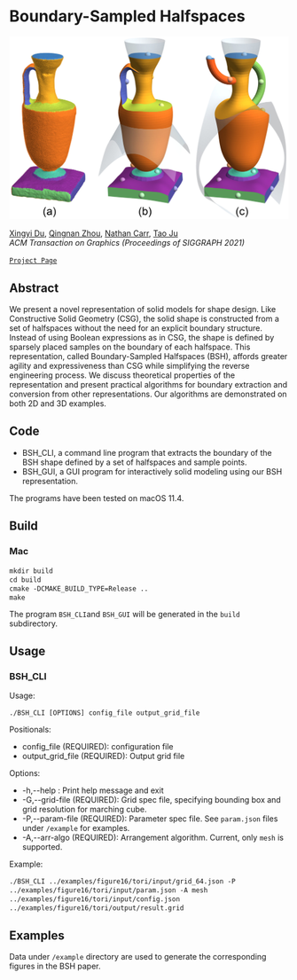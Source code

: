 # Boundary-Sampled Halfspaces

![](figure/featured.jpeg)

[Xingyi Du](https://duxingyi-charles.github.io/), [Qingnan Zhou](https://research.adobe.com/person/qingnan-zhou/),  [Nathan Carr](https://research.adobe.com/person/nathan-carr/), [Tao Ju](https://www.cse.wustl.edu/~taoju/)
<br/>*ACM Transaction on Graphics (Proceedings of SIGGRAPH 2021)*<br/>

[`Project Page`](https://duxingyi-charles.github.io/publication/boundary-sampled-halfspaces/)

## Abstract

We present a novel representation of solid models for shape design. Like Constructive Solid Geometry (CSG), the solid shape is constructed from a set of halfspaces without the need for an explicit boundary structure. Instead of using Boolean expressions as in CSG, the shape is defined by sparsely placed samples on the boundary of each halfspace. This representation, called Boundary-Sampled Halfspaces (BSH), affords greater agility and expressiveness than CSG while simplifying the reverse engineering process. We discuss theoretical properties of the representation and present practical algorithms for boundary extraction and conversion from other representations. Our algorithms are demonstrated on both 2D and 3D examples.

## Code

- BSH_CLI, a command line program that extracts the boundary of the BSH shape defined by a set of halfspaces and sample points. 
- BSH_GUI, a GUI program for interactively solid modeling using our BSH representation.

The programs have been tested on macOS 11.4.

## Build

### Mac

    mkdir build
    cd build
    cmake -DCMAKE_BUILD_TYPE=Release ..
    make

The program `BSH_CLI`and `BSH_GUI` will be generated in the `build` subdirectory.

## Usage

### BSH_CLI

Usage: 

    ./BSH_CLI [OPTIONS] config_file output_grid_file

Positionals:
- config_file (REQUIRED): configuration file
- output_grid_file (REQUIRED): Output grid file

Options:
- -h,--help : Print help message and exit
- -G,--grid-file (REQUIRED): Grid spec file, specifying bounding box and grid resolution for marching cube.
- -P,--param-file (REQUIRED): Parameter spec file. See `param.json` files under `/example` for examples.
- -A,--arr-algo (REQUIRED): Arrangement algorithm. Current, only `mesh` is supported.

Example:

    ./BSH_CLI ../examples/figure16/tori/input/grid_64.json -P ../examples/figure16/tori/input/param.json -A mesh ../examples/figure16/tori/input/config.json  ../examples/figure16/tori/output/result.grid


## Examples

Data under `/example` directory are used to generate the corresponding figures in the BSH paper.